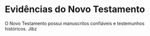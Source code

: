# Evidências do Novo Testamento


O Novo Testamento possui manuscritos confiáveis e testemunhos históricos.
Jibz
